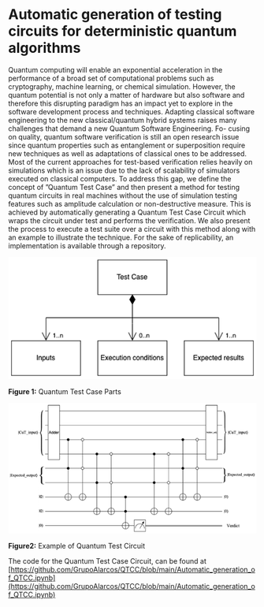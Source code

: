 # Automatic generation of testing circuits for deterministic quantum algorithms
Quantum computing will enable an exponential acceleration in the performance of a broad set of computational problems such as cryptography, machine learning, or chemical simulation. However, the quantum potential is not only a matter of hardware but also software and therefore this disrupting paradigm has an impact yet to explore in the software development process and techniques. Adapting classical software engineering to the new classical/quantum hybrid systems raises many challenges that demand a new Quantum Software Engineering. Fo- cusing on quality, quantum software verification is still an open research issue since quantum properties such as entanglement or superposition require new techniques as well as adaptations of classical ones to be addressed. Most of the current approaches for test-based verification relies heavily on simulations which is an issue due to the lack of scalability of simulators executed on classical computers. To address this gap, we define the concept of ”Quantum Test Case” and then present a method for testing quantum circuits in real machines without the use of simulation testing features such as amplitude calculation or non-destructive measure. This is achieved by automatically generating a Quantum Test Case Circuit which wraps the circuit under test and performs the verification. We also present the process to execute a test suite over a circuit with this method along with an example to illustrate the technique. For the sake of replicability, an implementation is available through a repository.

![Quantum Test Case Parts](test_case_parts.png)

**Figure 1:** Quantum Test Case Parts

![Example of Quantum Test Circuit](qtcc_adder.png)

**Figure2:** Example of Quantum Test Circuit

The code for the Quantum Test Case Circuit, can be found at [https://github.com/GrupoAlarcos/QTCC/blob/main/Automatic_generation_of_QTCC.ipynb](https://github.com/GrupoAlarcos/QTCC/blob/main/Automatic_generation_of_QTCC.ipynb)

